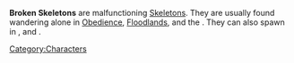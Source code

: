 **Broken Skeletons** are malfunctioning
[Skeletons](Skeletons.md "wikilink"). They are usually found wandering
alone in [Obedience](Obedience.md "wikilink"),
[Floodlands](Floodlands.md "wikilink"), and the [](Iron_Valleys.md). They can also spawn in [](Ancient_Tech_Lab.md), and [](Deadland_Workshop.md).

[Category:Characters](Category:Characters "wikilink")